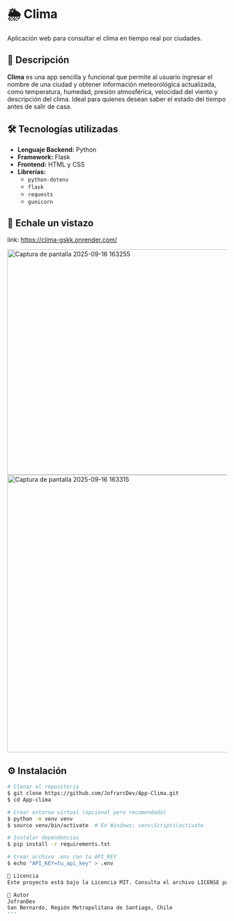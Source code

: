 # 🌦️ Clima

Aplicación web para consultar el clima en tiempo real por ciudades.

## 📌 Descripción

**Clima** es una app sencilla y funcional que permite al usuario ingresar el nombre de una ciudad y obtener información meteorológica actualizada, como temperatura, humedad, presión atmosférica, velocidad del viento y descripción del clima. Ideal para quienes desean saber el estado del tiempo antes de salir de casa.

## 🛠️ Tecnologías utilizadas

- **Lenguaje Backend:** Python  
- **Framework:** Flask  
- **Frontend:** HTML y CSS  
- **Librerías:**  
  - `python-dotenv`  
  - `flask`  
  - `requests`  
  - `gunicorn`  

## 🚀 Echale un vistazo

link: https://clima-gskk.onrender.com/



<img width="737" height="518" alt="Captura de pantalla 2025-09-16 163255" src="https://github.com/user-attachments/assets/cc811c32-2239-4b7f-acfb-e00240375c23" />

<img width="867" height="638" alt="Captura de pantalla 2025-09-16 163315" src="https://github.com/user-attachments/assets/14c58822-48c4-4b6c-99e9-0cc46b81b227" />

## ⚙️ Instalación

```bash
# Clonar el repositorio
$ git clone https://github.com/JofrarcDev/App-Clima.git
$ cd App-clima

# Crear entorno virtual (opcional pero recomendado)
$ python -m venv venv
$ source venv/bin/activate  # En Windows: venv\Scripts\activate

# Instalar dependencias
$ pip install -r requirements.txt

# Crear archivo .env con tu API_KEY
$ echo "API_KEY=tu_api_key" > .env

📄 Licencia
Este proyecto está bajo la Licencia MIT. Consulta el archivo LICENSE para más detalles.

👤 Autor
JofranDev  
San Bernardo, Región Metropolitana de Santiago, Chile
'''


